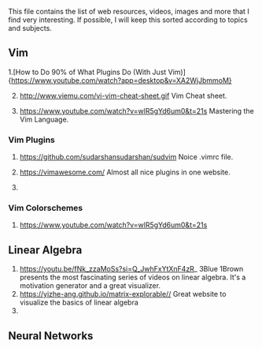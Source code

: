 This file contains the list of web resources, videos, images and more that I find very interesting. 
If possible, I will keep this sorted according to topics and subjects.

## Vim
1.[How to Do 90% of What Plugins Do (With Just Vim)]{https://www.youtube.com/watch?app=desktop&v=XA2WjJbmmoM}


2. http://www.viemu.com/vi-vim-cheat-sheet.gif
Vim Cheat sheet.

3. https://www.youtube.com/watch?v=wlR5gYd6um0&t=21s
Mastering the Vim Language. 


### Vim Plugins
1. https://github.com/sudarshansudarshan/sudvim
Noice .vimrc file.

2. https://vimawesome.com/
Almost all nice plugins in one website.

3. 

### Vim Colorschemes
1. https://www.youtube.com/watch?v=wlR5gYd6um0&t=21s


## Linear Algebra
1. https://youtu.be/fNk_zzaMoSs?si=Q_JwhFxYtXnF4zR_
3Blue 1Brown presents the most fascinating series of videos on linear algebra. It's a motivation generator and a great visualizer.
1. https://yizhe-ang.github.io/matrix-explorable//
Great website to visualize the basics of linear algebra
2. 

## Neural Networks
